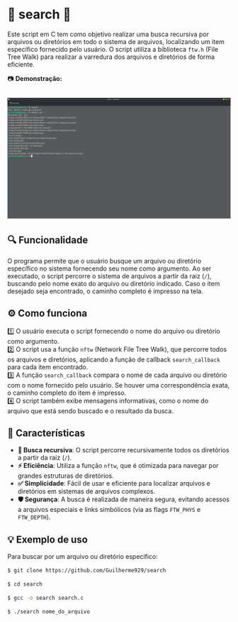 # 🎯 search 🎯  

Este script em C tem como objetivo realizar uma busca recursiva por arquivos ou diretórios em todo o sistema de arquivos, localizando um item específico fornecido pelo usuário. O script utiliza a biblioteca `ftw.h` (File Tree Walk) para realizar a varredura dos arquivos e diretórios de forma eficiente.  

📷 **Demonstração:**  
 
![Demonstração do script](./image.png)
---

## 🔍 Funcionalidade  

O programa permite que o usuário busque um arquivo ou diretório específico no sistema fornecendo seu nome como argumento. Ao ser executado, o script percorre o sistema de arquivos a partir da raiz (`/`), buscando pelo nome exato do arquivo ou diretório indicado. Caso o item desejado seja encontrado, o caminho completo é impresso na tela.  

## ⚙️ Como funciona  

1️⃣ O usuário executa o script fornecendo o nome do arquivo ou diretório como argumento.  
2️⃣ O script usa a função `nftw` (Network File Tree Walk), que percorre todos os arquivos e diretórios, aplicando a função de callback `search_callback` para cada item encontrado.  
3️⃣ A função `search_callback` compara o nome de cada arquivo ou diretório com o nome fornecido pelo usuário. Se houver uma correspondência exata, o caminho completo do item é impresso.  
4️⃣ O script também exibe mensagens informativas, como o nome do arquivo que está sendo buscado e o resultado da busca.  

## 📌 Características  

- **🔄 Busca recursiva**: O script percorre recursivamente todos os diretórios a partir da raiz (`/`).  
- **⚡ Eficiência**: Utiliza a função `nftw`, que é otimizada para navegar por grandes estruturas de diretórios.  
- **✅ Simplicidade**: Fácil de usar e eficiente para localizar arquivos e diretórios em sistemas de arquivos complexos.  
- **🛡️ Segurança**: A busca é realizada de maneira segura, evitando acessos a arquivos especiais e links simbólicos (via as flags `FTW_PHYS` e `FTW_DEPTH`).  

## 💡 Exemplo de uso  

Para buscar por um arquivo ou diretório específico:  

```bash
$ git clone https://github.com/Guilherme929/search
```
```bash
$ cd search
```
```bash
$ gcc -o search search.c
```
```bash
$ ./search nome_do_arquivo
```
